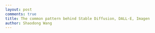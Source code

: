 ```yaml
---
layout: post
comments: true
title: The common pattern behind Stable Diffusion, DALL-E, Imagen
author: Shaodong Wang
---
```

